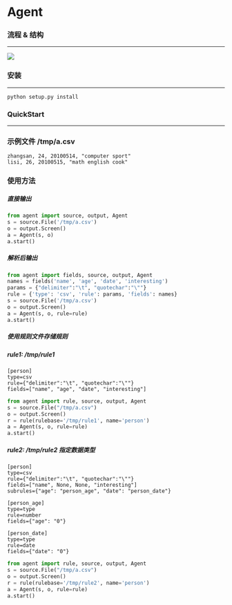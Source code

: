 #  Agent

### 流程 & 结构
-----------
<img src=https://github.com/sandabuliu/python-agent/blob/master/static/structure.png />


### 安装
-----------
```shell
python setup.py install
```


### QuickStart
---------------
### 示例文件 /tmp/a.csv
```csv
zhangsan, 24, 20100514, "computer sport"
lisi, 26, 20100515, "math english cook"
```

### 使用方法
##### 直接输出
```python
from agent import source, output, Agent
s = source.File('/tmp/a.csv')
o = output.Screen()
a = Agent(s, o)
a.start()
```

##### 解析后输出
```python
from agent import fields, source, output, Agent
names = fields('name', 'age', 'date', 'interesting')
params = {"delimiter":"\t", "quotechar":"\""}
rule = {'type': 'csv', 'rule': params, 'fields': names}
s = source.File('/tmp/a.csv')
o = output.Screen()
a = Agent(s, o, rule=rule)
a.start()
```

##### 使用规则文件存储规则
##### rule1: /tmp/rule1
```config
[person]
type=csv
rule={"delimiter":"\t", "quotechar":"\""}
fields=["name", "age", "date", "interesting"]
```
```python
from agent import rule, source, output, Agent
s = source.File("/tmp/a.csv")
o = output.Screen()
r = rule(rulebase='/tmp/rule1', name='person')
a = Agent(s, o, rule=rule)
a.start()
```

##### rule2: /tmp/rule2 指定数据类型
```config
[person]
type=csv
rule={"delimiter":"\t", "quotechar":"\""}
fields=["name", None, None, "interesting"]
subrules={"age": "person_age", "date": "person_date"}

[person_age]
type=type
rule=number
fields={"age": "0"}

[person_date]
type=type
rule=date
fields={"date": "0"}
```
```python
from agent import rule, source, output, Agent
s = source.File("/tmp/a.csv")
o = output.Screen()
r = rule(rulebase='/tmp/rule2', name='person')
a = Agent(s, o, rule=rule)
a.start()
```
